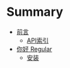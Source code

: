 # Summary

* [前言](introduct/README.md)
  - [API索引](introduct/index.md)
* [你好 Regular](notes/README.md)
  - [安装](notes/Nested_Attributes_models.md)

